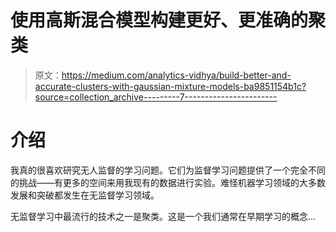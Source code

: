 # 使用高斯混合模型构建更好、更准确的聚类

> 原文：<https://medium.com/analytics-vidhya/build-better-and-accurate-clusters-with-gaussian-mixture-models-ba9851154b1c?source=collection_archive---------7----------------------->

# 介绍

我真的很喜欢研究无人监督的学习问题。它们为监督学习问题提供了一个完全不同的挑战——有更多的空间来用我现有的数据进行实验。难怪机器学习领域的大多数发展和突破都发生在无监督学习领域。

无监督学习中最流行的技术之一是聚类。这是一个我们通常在早期学习的概念…